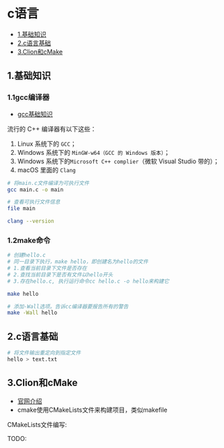# c语言

<!-- vim-markdown-toc Marked -->

* [1.基础知识](#1.基础知识)
* [2.c语言基础](#2.c语言基础)
* [3.Clion和cMake](#3.clion和cmake)

<!-- vim-markdown-toc -->

## 1.基础知识

### 1.1gcc编译器

- [gcc基础知识](https://www.cnblogs.com/roverliang/p/11493452.html)

流行的 C++ 编译器有以下这些：

1. Linux 系统下的 `GCC`；
2. Windows 系统下的 `MinGW-w64（GCC 的 Windows 版本）`；
3. Windows 系统下的`Microsoft C++ complier`（微软 Visual Studio 带的）；
4. macOS 里面的 `Clang`

```sh
# 将main.c文件编译为可执行文件
gcc main.c -o main

# 查看可执行文件信息
file main

clang --version
```

### 1.2make命令

```sh
# 创建hello.c
# 同一目录下执行，make hello，即创建名为hello的文件
# 1.查看当前目录下文件是否存在
# 2.查找当前目录下是否有文件以hello开头
# 3.存在hello.c, 执行运行命令cc hello.c -o hello来构建它

make hello

# 添加-Wall选项。告诉cc编译器要报告所有的警告
make -Wall hello
```

## 2.c语言基础

```sh
# 将文件输出重定向到指定文件
hello > text.txt
```

## 3.Clion和cMake

- [官网介绍](https://www.jetbrains.com/help/clion/clion-quick-start-guide.html)
- cmake使用CMakeLists文件来构建项目，类似makefile

CMakeLists文件编写:

TODO:

